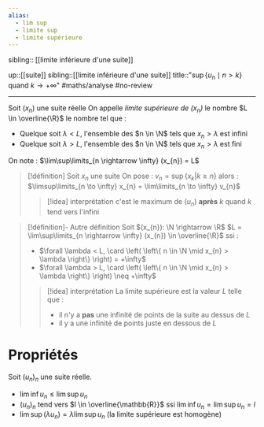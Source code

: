 ```yaml
---
alias:
  - lim sup
  - limite sup
  - limite supérieure
---
```

sibling:: [[limite inférieure d'une suite]]

up::[[suite]]
sibling::[[limite inférieure d'une suite]]
title::"$\sup\big\{u_{n} \mid n>k\big\}$ quand $k \to +\infty$"
#maths/analyse #no-review 

----
Soit $(x_{n})$ une suite réelle
On appelle _limite supérieure de $(x_{n})$_ le nombre $L \in \overline{\R}$ le nombre tel que :
 - Quelque soit $\lambda < L$, l'ensemble des $n \in \N$ tels que $x_{n} > \lambda$ est infini
 - Quelque soit $\lambda > L$, l'ensemble des $n \in \N$ tels que $x_{n} > \lambda$ est fini

On note : $\lim\sup\limits_{n \rightarrow \infty} (x_{n}) = L$

> [!définition]
> Soit $x_{n}$ une suite
> On pose : $v_{n} = \sup \left\{ x_{k} | k \geq n \right\}$
> alors :
> $\limsup\limits_{n \to \infty} x_{n} = \lim\limits_{n \to \infty} v_{n}$
> > [!idea] interprétation
> > c'est le maximum de $(u_{n})$ **après** $k$ quand $k$ tend vers l'infini


> [!définition]- Autre définition
> Soit $(x_{n}): \N \rightarrow \R$
> $L = \lim\sup\limits_{n \rightarrow \infty} (x_{n}) \in \overline{\R}$ ssi :
>  - $\forall \lambda < L, \card \left( \left\{ n \in \N \mid x_{n} > \lambda \right\} \right) = +\infty$
>  - $\forall \lambda > L, \card \left( \left\{ n \in \N \mid x_{n} > \lambda \right\} \right) \neq +\infty$
> 
> > [!idea] interprétation
> > La limite supérieure est la valeur $L$ telle que :
> >  - il n'y a **pas** une infinité de points de la suite au dessus de $L$
> >  - il y a une infinité de points juste en dessous de $L$
> 


# Propriétés
Soit $(u_{n})_{n}$ une suite réelle.
 - $\lim \inf u_{n} \leq \lim \sup u_{n}$
 - $(u_{n})_{n}$ tend vers $l \in \overline{\mathbb{R}}$ ssi $\lim \inf u_{n} = \lim \sup u_{n} = l$
 - $\lim \sup (\lambda u_{n}) = \lambda \lim \sup u_{n}$ (la limite supérieure est homogène)


